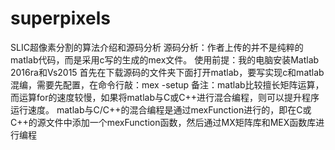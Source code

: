 # superpixels
SLIC超像素分割的算法介绍和源码分析
源码分析：作者上传的并不是纯粹的matlab代码，而是采用c写的生成的mex文件。
使用前提：我的电脑安装Matlab 2016ra和Vs2015
首先在下载源码的文件夹下面打开matlab，要写实现c和matlab混编，需要先配置，在命令行敲：mex -setup
备注：matlab比较擅长矩阵运算，而运算for的速度较慢，如果将matlab与C或C++进行混合编程，则可以提升程序运行速度。
matlab与C/C++的混合编程是通过mexFunction进行的，即在C或C++的源文件中添加一个mexFunction函数，然后通过MX矩阵库和MEX函数库进行编程

